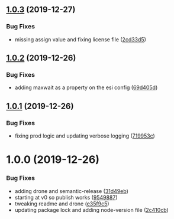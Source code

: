 ## [1.0.3](https://github.com/meltwater/esi-include-webpack-plugin/compare/v1.0.2...v1.0.3) (2019-12-27)


### Bug Fixes

* missing assign value and fixing license file ([2cd33d5](https://github.com/meltwater/esi-include-webpack-plugin/commit/2cd33d50a33c58b109e9bfe86ca2e3810836da10))

## [1.0.2](https://github.com/meltwater/esi-include-webpack-plugin/compare/v1.0.1...v1.0.2) (2019-12-26)


### Bug Fixes

* adding maxwait as a property on the esi config ([69d405d](https://github.com/meltwater/esi-include-webpack-plugin/commit/69d405d714d7590dda978df1b626f37f3fc3da54))

## [1.0.1](https://github.com/meltwater/esi-include-webpack-plugin/compare/v1.0.0...v1.0.1) (2019-12-26)


### Bug Fixes

* fixing prod logic and updating verbose logging ([719953c](https://github.com/meltwater/esi-include-webpack-plugin/commit/719953c024d9f21ae7ed1fe3de094fcc7d6647ea))

# 1.0.0 (2019-12-26)


### Bug Fixes

* adding drone and semantic-release ([31d49eb](https://github.com/meltwater/esi-include-webpack-plugin/commit/31d49eb623cbf92cf8c19021cdbb9c1af1a87f6b))
* starting at v0 so publish works ([9549887](https://github.com/meltwater/esi-include-webpack-plugin/commit/95498876102e5b8a20b860f7cdb293814ab1a03c))
* tweaking readme and drone ([e35f9c5](https://github.com/meltwater/esi-include-webpack-plugin/commit/e35f9c510f003cea33e207784bc4d6a260e0ac2e))
* updating package lock and adding node-version file ([2c410cb](https://github.com/meltwater/esi-include-webpack-plugin/commit/2c410cb6b393e94dcc1ae1c1ca7eba0a86259c9e))
